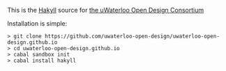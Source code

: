 This is the [Hakyll](http://jaspervdj.be/hakyll/) source for [the uWaterloo Open Design Consortium](http://uwaterloo-open-design.github.io)

Installation is simple:

```
> git clone https://github.com/uwaterloo-open-design/uwaterloo-open-design.github.io
> cd uwaterloo-open-design.github.io
> cabal sandbox init
> cabal install hakyll

```
